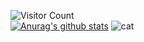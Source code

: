 ![Visitor Count](https://profile-counter.glitch.me/fuu0516/count.svg)<br>
[![Anurag's github stats](https://github-readme-stats.vercel.app/api?username=fuki01)](https://github.com/fuki01/github-readme-stats)
![cat](https://camo.githubusercontent.com/d1e31dc52cf700fe195916ba84c533b868ba02d58fe5ad5503c210324f1a6096/68747470733a2f2f692e67697068792e636f6d2f6d656469612f4c6d4e77724268656a6b4b394546503530342f323030772e77656270)
